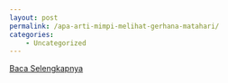 ```yaml
---
layout: post
permalink: /apa-arti-mimpi-melihat-gerhana-matahari/
categories:
    - Uncategorized
---
```


[Baca Selengkapnya](/03)